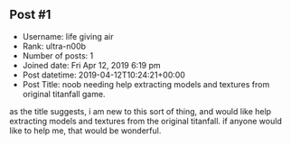 ## Post #1
- Username: life giving air
- Rank: ultra-n00b
- Number of posts: 1
- Joined date: Fri Apr 12, 2019 6:19 pm
- Post datetime: 2019-04-12T10:24:21+00:00
- Post Title: noob needing help extracting models and textures from original titanfall game.

as the title suggests, i am new to this sort of thing, and would like help extracting models and textures from the original titanfall. if anyone would like to help me, that would be wonderful.
